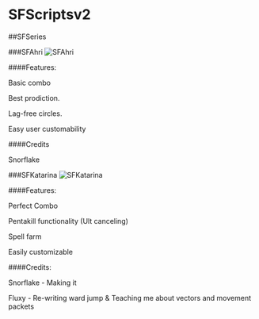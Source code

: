 SFScriptsv2
===========

##SFSeries

###SFAhri
![SFAhri](http://i.imgur.com/HZ1zIzv.gif)
  
####Features:
  
  Basic combo
  
  Best prodiction.
  
  Lag-free circles.
  
  Easy user customability
  
  
####Credits
  
  Snorflake
  
 
###SFKatarina
![SFKatarina](http://i.imgur.com/K5UItRb.gif)

####Features:
  
  Perfect Combo
  
  Pentakill functionality (Ult canceling)
  
  Spell farm
  
  Easily customizable
  

####Credits:
  
  Snorflake - Making it
  
  Fluxy - Re-writing ward jump & Teaching me about vectors and movement packets
  
